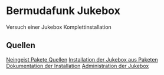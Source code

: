 # Bermudafunk Jukebox

Versuch einer Jukebox Komplettinstallation

## Quellen

[Neingeist Pakete Quellen](http://bl0rg.net/~neingeist/querfunk/jukebox-packages-20090124/mixplayd/)
[Installation der Jukebox aus Paketen](http://home.bawue.de/~olly/dokuwiki/doku.php?id=jukebox:installation_der_jukebox_aus_paketen)
[Dokumentation der Installation](http://home.bawue.de/~olly/dokuwiki/doku.php?id=jukebox:installation_der_jukebox)
[Administration der Jukebox](http://home.bawue.de/~olly/dokuwiki/doku.php?id=jukebox:administration_der_jukebox)
